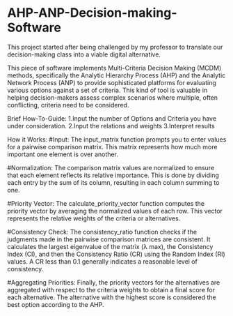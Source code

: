 # AHP-ANP-Decision-making-Software
This project started after being challenged by my professor to translate our decision-making class into a viable digital alternative.

This piece of software implements Multi-Criteria Decision Making (MCDM) methods, specifically the Analytic Hierarchy Process (AHP) and the Analytic Network Process (ANP) to provide sophisticated platforms for evaluating various options against a set of criteria. This kind of tool is valuable in helping decision-makers assess complex scenarios where multiple, often conflicting, criteria need to be considered.

Brief How-To-Guide:
1.Input the number of Options and Criteria you have under consideration.
2.Input the relations and weights
3.Interpret results

How it Works:
#Input:
The input_matrix function prompts you to enter values for a pairwise comparison matrix. This matrix represents how much more important one element is over another.

#Normalization:
The comparison matrix values are normalized to ensure that each element reflects its relative importance. This is done by dividing each entry by the sum of its column, resulting in each column summing to one.

#Priority Vector:
The calculate_priority_vector function computes the priority vector by averaging the normalized values of each row. This vector represents the relative weights of the criteria or alternatives.

#Consistency Check:
The consistency_ratio function checks if the judgments made in the pairwise comparison matrices are consistent. It calculates the largest eigenvalue of the matrix (λ max), the Consistency Index (CI), and then the Consistency Ratio (CR) using the Random Index (RI) values. A CR less than 0.1 generally indicates a reasonable level of consistency.

#Aggregating Priorities:
Finally, the priority vectors for the alternatives are aggregated with respect to the criteria weights to obtain a final score for each alternative. The alternative with the highest score is considered the best option according to the AHP.
